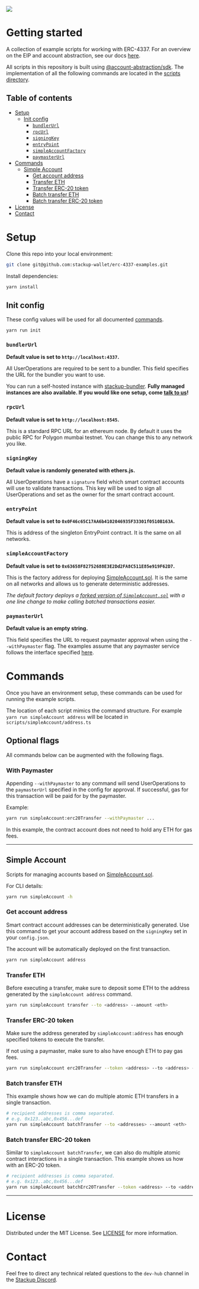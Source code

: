 ![](https://i.imgur.com/Ym2VV8z.png)

# Getting started

A collection of example scripts for working with ERC-4337. For an overview on the EIP and account abstraction, see our docs [here](https://docs.stackup.sh/).

All scripts in this repository is built using [@account-abstraction/sdk](https://www.npmjs.com/package/@account-abstraction/sdk). The implementation of all the following commands are located in the [scripts directory](./scripts/).

## Table of contents

- [Setup](#setup)
  - [Init config](#init-config)
    - [`bundlerUrl`](#bundlerurl)
    - [`rpcUrl`](#rpcurl)
    - [`signingKey`](#signingkey)
    - [`entryPoint`](#entrypoint)
    - [`simpleAccountFactory`](#simpleaccountfactory)
    - [`paymasterUrl`](#verifyingpaymasterurl)
- [Commands](#commands)
  - [Simple Account](#simple-account)
    - [Get account address](#get-account-address)
    - [Transfer ETH](#transfer-eth)
    - [Transfer ERC-20 token](#transfer-erc-20-token)
    - [Batch transfer ETH](#batch-transfer-eth)
    - [Batch transfer ERC-20 token](#batch-transfer-erc-20-token)
- [License](#license)
- [Contact](#contact)

# Setup

Clone this repo into your local environment:

```bash
git clone git@github.com:stackup-wallet/erc-4337-examples.git
```

Install dependencies:

```bash
yarn install
```

## Init config

These config values will be used for all documented [commands](#commands).

```bash
yarn run init
```

### `bundlerUrl`

**Default value is set to `http://localhost:4337`.**

All UserOperations are required to be sent to a bundler. This field specifies the URL for the bundler you want to use.

You can run a self-hosted instance with [stackup-bundler](https://github.com/stackup-wallet/stackup-bundler). **Fully managed instances are also available. If you would like one setup, come [talk to us](https://discord.gg/FpXmvKrNed)!**

### `rpcUrl`

**Default value is set to `http://localhost:8545`.**

This is a standard RPC URL for an ethereum node. By default it uses the public RPC for Polygon mumbai testnet. You can change this to any network you like.

### `signingKey`

**Default value is randomly generated with ethers.js.**

All UserOperations have a `signature` field which smart contract accounts will use to validate transactions. This key will be used to sign all UserOperations and set as the owner for the smart contract account.

### `entryPoint`

**Default value is set to `0x0F46c65C17AA6b4102046935F33301f0510B163A`.**

This is address of the singleton EntryPoint contract. It is the same on all networks.

### `simpleAccountFactory`

**Default value is set to `0x63658F82752688E3E2Dd2FA8C511E85e919F62D7`.**

This is the factory address for deploying [SimpleAccount.sol](https://github.com/eth-infinitism/account-abstraction/blob/develop/contracts/samples/SimpleAccount.sol). It is the same on all networks and allows us to generate deterministic addresses.

_The default factory deploys a [forked version of `SimpleAccount.sol`](https://github.com/hazim-j/account-abstraction/blob/7f31abdd702772890a6633af70e1598e23f9b177/contracts/samples/SimpleAccount.sol#L98) with a one line change to make calling batched transactions easier._

### `paymasterUrl`

**Default value is an empty string.**

This field specifies the URL to request paymaster approval when using the `--withPaymaster` flag. The examples assume that any paymaster service follows the interface specified [here](https://docs.stackup.sh/docs/api/paymaster/rpc-methods).

# Commands

Once you have an environment setup, these commands can be used for running the example scripts.

The location of each script mimics the command structure. For example `yarn run simpleAccount address` will be located in `scripts/simpleAccount/address.ts`

## Optional flags

All commands below can be augmented with the following flags.

### With Paymaster

Appending `--withPaymaster` to any command will send UserOperations to the `paymasterUrl` specified in the config for approval. If successful, gas for this transaction will be paid for by the paymaster.

Example:

```bash
yarn run simpleAccount:erc20Transfer --withPaymaster ...
```

In this example, the contract account does not need to hold any ETH for gas fees.

---

## Simple Account

Scripts for managing accounts based on [SimpleAccount.sol](https://github.com/eth-infinitism/account-abstraction/blob/develop/contracts/samples/SimpleAccount.sol).

For CLI details:

```bash
yarn run simpleAccount -h
```

### Get account address

Smart contract account addresses can be deterministically generated. Use this command to get your account address based on the `signingKey` set in your `config.json`.

The account will be automatically deployed on the first transaction.

```bash
yarn run simpleAccount address
```

### Transfer ETH

Before executing a transfer, make sure to deposit some ETH to the address generated by the `simpleAccount address` command.

```bash
yarn run simpleAccount transfer --to <address> --amount <eth>
```

### Transfer ERC-20 token

Make sure the address generated by `simpleAccount:address` has enough specified tokens to execute the transfer.

If not using a paymaster, make sure to also have enough ETH to pay gas fees.

```bash
yarn run simpleAccount erc20Transfer --token <address> --to <address> --amount <decimal>
```

### Batch transfer ETH

This example shows how we can do multiple atomic ETH transfers in a single transaction.

```bash
# recipient addresses is comma separated.
# e.g. 0x123..abc,0x456...def
yarn run simpleAccount batchTransfer --to <addresses> --amount <eth>
```

### Batch transfer ERC-20 token

Similar to `simpleAccount batchTransfer`, we can also do multiple atomic contract interactions in a single transaction. This example shows us how with an ERC-20 token.

```bash
# recipient addresses is comma separated.
# e.g. 0x123..abc,0x456...def
yarn run simpleAccount batchErc20Transfer --token <address> --to <addresses> --amount <decimal>
```

---

# License

Distributed under the MIT License. See [LICENSE](./LICENSE) for more information.

# Contact

Feel free to direct any technical related questions to the `dev-hub` channel in the [Stackup Discord](https://discord.gg/VTjJGvMNyW).

